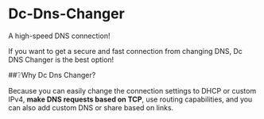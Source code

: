 # Dc-Dns-Changer
A high-speed DNS connection!

If you want to get a secure and fast connection from changing DNS, Dc DNS Changer is the best option!

##❔Why Dc Dns Changer?

Because you can easily change the connection settings to DHCP or custom IPv4, **make DNS requests based on TCP**, use routing capabilities, and you can also add custom DNS or share based on links.
